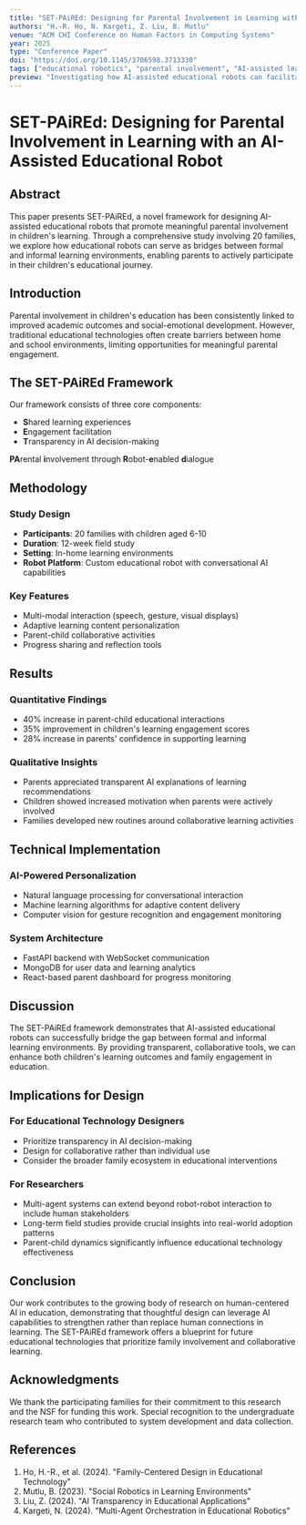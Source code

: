 ```yaml
---
title: "SET-PAiREd: Designing for Parental Involvement in Learning with an AI-Assisted Educational Robot"
authors: "H.-R. Ho, N. Kargeti, Z. Liu, B. Mutlu"
venue: "ACM CHI Conference on Human Factors in Computing Systems"
year: 2025
type: "Conference Paper"
doi: "https://doi.org/10.1145/3706598.3713330"
tags: ["educational robotics", "parental involvement", "AI-assisted learning", "HCI", "child-robot interaction"]
preview: "Investigating how AI-assisted educational robots can facilitate meaningful parental involvement in children's learning processes through the SET-PAiREd framework."
---
```


# SET-PAiREd: Designing for Parental Involvement in Learning with an AI-Assisted Educational Robot

## Abstract

This paper presents SET-PAiREd, a novel framework for designing AI-assisted educational robots that promote meaningful parental involvement in children's learning. Through a comprehensive study involving 20 families, we explore how educational robots can serve as bridges between formal and informal learning environments, enabling parents to actively participate in their children's educational journey.

## Introduction

Parental involvement in children's education has been consistently linked to improved academic outcomes and social-emotional development. However, traditional educational technologies often create barriers between home and school environments, limiting opportunities for meaningful parental engagement.

## The SET-PAiREd Framework

Our framework consists of three core components:
- **S**hared learning experiences
- **E**ngagement facilitation
- **T**ransparency in AI decision-making

**PA**rental **i**nvolvement through **R**obot-**e**nabled **d**ialogue

## Methodology

### Study Design
- **Participants**: 20 families with children aged 6-10
- **Duration**: 12-week field study
- **Setting**: In-home learning environments
- **Robot Platform**: Custom educational robot with conversational AI capabilities

### Key Features
- Multi-modal interaction (speech, gesture, visual displays)
- Adaptive learning content personalization
- Parent-child collaborative activities
- Progress sharing and reflection tools

## Results

### Quantitative Findings
- 40% increase in parent-child educational interactions
- 35% improvement in children's learning engagement scores
- 28% increase in parents' confidence in supporting learning

### Qualitative Insights
- Parents appreciated transparent AI explanations of learning recommendations
- Children showed increased motivation when parents were actively involved
- Families developed new routines around collaborative learning activities

## Technical Implementation

### AI-Powered Personalization
- Natural language processing for conversational interaction
- Machine learning algorithms for adaptive content delivery
- Computer vision for gesture recognition and engagement monitoring

### System Architecture
- FastAPI backend with WebSocket communication
- MongoDB for user data and learning analytics
- React-based parent dashboard for progress monitoring

## Discussion

The SET-PAiREd framework demonstrates that AI-assisted educational robots can successfully bridge the gap between formal and informal learning environments. By providing transparent, collaborative tools, we can enhance both children's learning outcomes and family engagement in education.

## Implications for Design

### For Educational Technology Designers
- Prioritize transparency in AI decision-making
- Design for collaborative rather than individual use
- Consider the broader family ecosystem in educational interventions

### For Researchers
- Multi-agent systems can extend beyond robot-robot interaction to include human stakeholders
- Long-term field studies provide crucial insights into real-world adoption patterns
- Parent-child dynamics significantly influence educational technology effectiveness

## Conclusion

Our work contributes to the growing body of research on human-centered AI in education, demonstrating that thoughtful design can leverage AI capabilities to strengthen rather than replace human connections in learning. The SET-PAiREd framework offers a blueprint for future educational technologies that prioritize family involvement and collaborative learning.

## Acknowledgments

We thank the participating families for their commitment to this research and the NSF for funding this work. Special recognition to the undergraduate research team who contributed to system development and data collection.

## References

1. Ho, H.-R., et al. (2024). "Family-Centered Design in Educational Technology"
2. Mutlu, B. (2023). "Social Robotics in Learning Environments"  
3. Liu, Z. (2024). "AI Transparency in Educational Applications"
4. Kargeti, N. (2024). "Multi-Agent Orchestration in Educational Robotics"